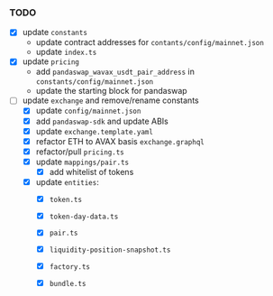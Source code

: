 ### TODO
- [x] update `constants` 
    + update contract addresses for `contants/config/mainnet.json`
    + update `index.ts`
- [x] update `pricing`
    + add `pandaswap_wavax_usdt_pair_address` in `constants/config/mainnet.json`
    + update the starting block for pandaswap
- [ ] update `exchange` and remove/rename constants
    + [x] update `config/mainnet.json`
    + [x] add `pandaswap-sdk` and update ABIs
    + [x] update `exchange.template.yaml`
    + [x] refactor ETH to AVAX basis `exchange.graphql`
    + [x] refactor/pull `pricing.ts`
    + [x] update `mappings/pair.ts`
        - [x] add whitelist of tokens
    + [x] update `entities`: 
        - [x] `token.ts`
        - [x] `token-day-data.ts`
        - [x] `pair.ts`
        - [x] `liquidity-position-snapshot.ts`
        - [x] `factory.ts`
        - [x] `bundle.ts`

